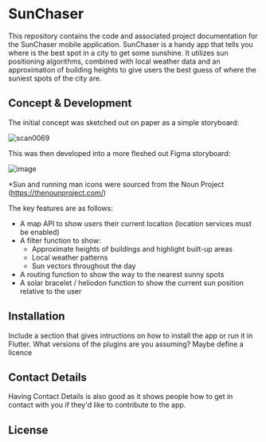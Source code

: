 # SunChaser

This repository contains the code and associated project documentation for the SunChaser mobile application. SunChaser is a handy app that tells you where is the best spot in a city to get some sunshine. It utilizes sun positioning algorithms, combined with local weather data and an approximation of building heights to give users the best guess of where the suniest spots of the city are.

## Concept & Development

The initial concept was sketched out on paper as a simple storyboard:

![scan0069](https://github.com/ethmacc/casa0015-sunchaser/assets/60006290/97da23a4-e51b-45ef-8e2a-7ab5795c61c7)

This was then developed into a more fleshed out Figma storyboard:

![image](https://github.com/ethmacc/casa0015-sunchaser/assets/60006290/6586c254-5037-4df5-acb4-a276b0000cbe)

*Sun and running man icons were sourced from the Noun Project (https://thenounproject.com/)

The key features are as follows:
- A map API to show users their current location (location services must be enabled)
- A filter function to show:
  -  Approximate heights of buildings and highlight built-up areas
  -  Local weather patterns
  -  Sun vectors throughout the day
-  A routing function to show the way to the nearest sunny spots
-  A solar bracelet / heliodon function to show the current sun position relative to the user


## Installation

Include a section that gives intructions on how to install the app or run it in Flutter.  What versions of the plugins are you assuming?  Maybe define a licence

##  Contact Details

Having Contact Details is also good as it shows people how to get in contact with you if they'd like to contribute to the app. 

## License
